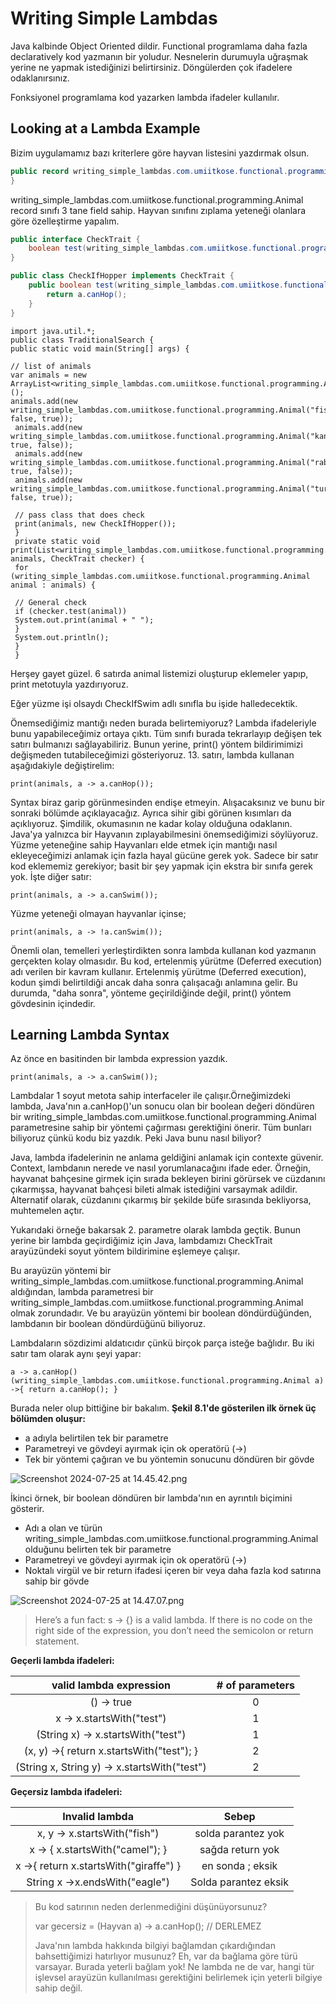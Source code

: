 # Writing Simple Lambdas

Java kalbinde Object Oriented dildir. Functional programlama daha fazla declaratively kod yazmanın bir yoludur.
Nesnelerin durumuyla uğraşmak yerine ne yapmak istediğinizi belirtirsiniz. Döngülerden çok ifadelere odaklanırsınız.

Fonksiyonel programlama kod yazarken lambda ifadeler kullanılır.

## Looking at a Lambda Example

Bizim uygulamamız bazı kriterlere göre hayvan listesini yazdırmak olsun.

```Java
public record writing_simple_lambdas.com.umiitkose.functional.programming.Animal(String species, boolean canHop, boolean canSwim) {
}
```

writing_simple_lambdas.com.umiitkose.functional.programming.Animal record sınıfı 3 tane field sahip. Hayvan sınıfını zıplama yeteneği olanlara göre özelleştirme yapalım.

```Java
public interface CheckTrait {
    boolean test(writing_simple_lambdas.com.umiitkose.functional.programming.Animal a);
}
```

```Java
public class CheckIfHopper implements CheckTrait {
    public boolean test(writing_simple_lambdas.com.umiitkose.functional.programming.Animal a) {
        return a.canHop();
    }
}
```

```
import java.util.*;
public class TraditionalSearch {
public static void main(String[] args) {

// list of animals
var animals = new ArrayList<writing_simple_lambdas.com.umiitkose.functional.programming.Animal>();
animals.add(new writing_simple_lambdas.com.umiitkose.functional.programming.Animal("fish", false, true));
 animals.add(new writing_simple_lambdas.com.umiitkose.functional.programming.Animal("kangaroo", true, false));
 animals.add(new writing_simple_lambdas.com.umiitkose.functional.programming.Animal("rabbit", true, false));
 animals.add(new writing_simple_lambdas.com.umiitkose.functional.programming.Animal("turtle", false, true));

 // pass class that does check
 print(animals, new CheckIfHopper());
 }
 private static void print(List<writing_simple_lambdas.com.umiitkose.functional.programming.Animal> animals, CheckTrait checker) {
 for (writing_simple_lambdas.com.umiitkose.functional.programming.Animal animal : animals) {

 // General check
 if (checker.test(animal))
 System.out.print(animal + " ");
 }
 System.out.println();
 }
 }
```

Herşey gayet güzel. 6 satırda animal listemizi oluşturup eklemeler yapıp, print metotuyla yazdırıyoruz.

Eğer yüzme işi olsaydı CheckIfSwim adlı sınıfla bu işide halledecektik.

Önemsediğimiz mantığı neden burada belirtemiyoruz? Lambda ifadeleriyle bunu yapabileceğimiz ortaya çıktı. Tüm sınıfı
burada tekrarlayıp değişen tek satırı bulmanızı sağlayabiliriz. Bunun yerine, print() yöntem bildirimimizi değişmeden
tutabileceğimizi gösteriyoruz. 13. satırı, lambda kullanan aşağıdakiyle değiştirelim:

```
print(animals, a -> a.canHop());
```

Syntax biraz garip görünmesinden endişe etmeyin. Alışacaksınız ve bunu bir sonraki bölümde açıklayacağız. Ayrıca
sihir gibi görünen kısımları da açıklıyoruz. Şimdilik, okumasının ne kadar kolay olduğuna odaklanın. Java'ya yalnızca
bir Hayvanın zıplayabilmesini önemsediğimizi söylüyoruz. Yüzme yeteneğine sahip Hayvanları elde etmek için mantığı nasıl
ekleyeceğimizi anlamak için fazla hayal gücüne gerek yok. Sadece bir satır kod eklememiz gerekiyor; basit bir şey yapmak
için ekstra bir sınıfa gerek yok. İşte diğer satır:

```
print(animals, a -> a.canSwim());
```

Yüzme yeteneği olmayan hayvanlar içinse;

```
print(animals, a -> !a.canSwim());
```

Önemli olan, temelleri yerleştirdikten sonra lambda kullanan kod yazmanın gerçekten kolay olmasıdır. Bu kod, ertelenmiş
yürütme (Deferred execution) adı verilen bir kavram kullanır. Ertelenmiş yürütme (Deferred execution), kodun şimdi
belirtildiği ancak daha sonra çalışacağı anlamına gelir. Bu durumda, "daha sonra", yönteme geçirildiğinde değil, print()
yöntem gövdesinin içindedir.

## Learning Lambda Syntax

Az önce en basitinden bir lambda expression yazdık.

```
print(animals, a -> a.canSwim());
```

Lambdalar 1 soyut metota sahip interfaceler ile çalışır.Örneğimizdeki lambda, Java'nın a.canHop()'un sonucu olan bir
boolean değeri döndüren bir writing_simple_lambdas.com.umiitkose.functional.programming.Animal parametresine sahip bir yöntemi çağırması gerektiğini önerir. Tüm bunları biliyoruz
çünkü kodu biz yazdık. Peki Java bunu nasıl biliyor?

Java, lambda ifadelerinin ne anlama geldiğini anlamak için contexte güvenir. Context, lambdanın nerede ve nasıl
yorumlanacağını ifade eder. Örneğin, hayvanat bahçesine girmek için sırada bekleyen birini görürsek ve cüzdanını
çıkarmışsa, hayvanat bahçesi bileti almak istediğini varsaymak adildir. Alternatif olarak, cüzdanını çıkarmış bir
şekilde büfe sırasında bekliyorsa, muhtemelen açtır.

Yukarıdaki örneğe bakarsak 2. parametre olarak lambda geçtik. Bunun yerine bir lambda geçirdiğimiz için Java, lambdamızı
CheckTrait arayüzündeki soyut yöntem bildirimine eşlemeye çalışır.

Bu arayüzün yöntemi bir writing_simple_lambdas.com.umiitkose.functional.programming.Animal aldığından, lambda parametresi bir writing_simple_lambdas.com.umiitkose.functional.programming.Animal olmak zorundadır. Ve bu arayüzün yöntemi bir
boolean döndürdüğünden, lambdanın bir boolean döndürdüğünü biliyoruz.

Lambdaların sözdizimi aldatıcıdır çünkü birçok parça isteğe bağlıdır. Bu iki satır tam olarak aynı şeyi yapar:

```
a -> a.canHop()
(writing_simple_lambdas.com.umiitkose.functional.programming.Animal a) ->{ return a.canHop(); }
```

Burada neler olup bittiğine bir bakalım.
**Şekil 8.1'de gösterilen ilk örnek üç bölümden oluşur:**

* a adıyla belirtilen tek bir parametre
* Parametreyi ve gövdeyi ayırmak için ok operatörü (->)
* Tek bir yöntemi çağıran ve bu yöntemin sonucunu döndüren bir gövde

![Screenshot 2024-07-25 at 14.45.42.png](lambda_expression.png)

İkinci örnek, bir boolean döndüren bir lambda'nın en ayrıntılı biçimini gösterir.

* Adı a olan ve türün writing_simple_lambdas.com.umiitkose.functional.programming.Animal olduğunu belirten tek bir parametre
* Parametreyi ve gövdeyi ayırmak için ok operatörü (->)
* Noktalı virgül ve bir return ifadesi içeren bir veya daha fazla kod satırına sahip bir gövde

![Screenshot 2024-07-25 at 14.47.07.png](lambda_expression_2.png)

> Here’s a fun fact: s -> {} is a valid lambda. If there is no code on the right side of the expression, you don’t need
> the semicolon or return statement.

**Geçerli lambda ifadeleri:**

|           valid lambda expression            | # of parameters |
|:--------------------------------------------:|:---------------:|
|                  () -> true                  |        0        |
|          x -> x.startsWith("test")           |        1        |
|      (String x) -> x.startsWith("test")      |        1        |
|  (x, y) ->{ return x.startsWith("test"); }   |        2        |
| (String x, String y) -> x.startsWith("test") |        2        |

**Geçersiz lambda ifadeleri:**

|             Invalid lambda             |        Sebep         |
|:--------------------------------------:|:--------------------:|
|      x, y -> x.startsWith("fish")      |  solda parantez yok  |
|    x -> { x.startsWith("camel"); }     |   sağda return yok   |
| x ->{ return x.startsWith("giraffe") } |   en sonda ; eksik   |
|     String x ->x.endsWith("eagle")     | Solda parantez eksik |

> Bu kod satırının neden derlenmediğini düşünüyorsunuz?
>
> var gecersiz = (Hayvan a) -> a.canHop(); // DERLEMEZ
>
>Java'nın lambda hakkında bilgiyi bağlamdan çıkardığından bahsettiğimizi hatırlıyor musunuz? Eh, var da bağlama göre
> türü
> varsayar. Burada yeterli bağlam yok! Ne lambda ne de var, hangi tür işlevsel arayüzün kullanılması gerektiğini
> belirlemek için yeterli bilgiye sahip değil.


